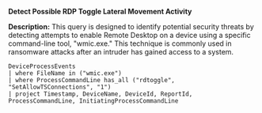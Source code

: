 **Detect Possible RDP Toggle Lateral Movement Activity**

**Description:** This query is designed to identify potential security threats by detecting attempts to enable Remote Desktop on a device using a specific command-line tool, "wmic.exe." This technique is commonly used in ransomware attacks after an intruder has gained access to a system.

```
DeviceProcessEvents
| where FileName in ("wmic.exe")
| where ProcessCommandLine has_all ("rdtoggle", "SetAllowTSConnections", "1")
| project Timestamp, DeviceName, DeviceId, ReportId, ProcessCommandLine, InitiatingProcessCommandLine
```
